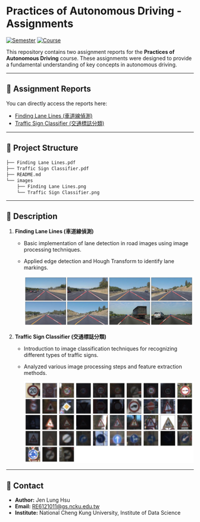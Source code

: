 # Practices of Autonomous Driving - Assignments

[![Semester](https://img.shields.io/badge/Semester-Fall%202023-blue)]() [![Course](https://img.shields.io/badge/Course-Practices%20of%20Autonomous%20Driving-orange)]()

This repository contains two assignment reports for the **Practices of Autonomous Driving** course. These assignments were designed to provide a fundamental understanding of key concepts in autonomous driving.

---

## 📄 Assignment Reports

You can directly access the reports here:
- [Finding Lane Lines (車道線偵測)](./Finding%20Lane%20Lines.pdf)
- [Traffic Sign Classifier (交通標誌分類)](./Traffic%20Sign%20Classifier.pdf)

---

## 📂 Project Structure
```
├── Finding Lane Lines.pdf
├── Traffic Sign Classifier.pdf
├── README.md
└── images
    ├── Finding Lane Lines.png
    └── Traffic Sign Classifier.png
```

---

## 📌 Description
1. **Finding Lane Lines (車道線偵測)**
   - Basic implementation of lane detection in road images using image processing techniques.
   - Applied edge detection and Hough Transform to identify lane markings.
 
     <img src='images/Finding%20Lane%20Lines.png' alt='Finding Lane Lines' width='600'>

2. **Traffic Sign Classifier (交通標誌分類)**
   - Introduction to image classification techniques for recognizing different types of traffic signs.
   - Analyzed various image processing steps and feature extraction methods.

     <img src='images/Traffic%20Sign%20Classification.png' alt='Traffic Sign Classification' width='600'>

---

## 📝 Contact
- **Author:** Jen Lung Hsu
- **Email:** RE6121011@gs.ncku.edu.tw
- **Institute:** National Cheng Kung University, Institute of Data Science
